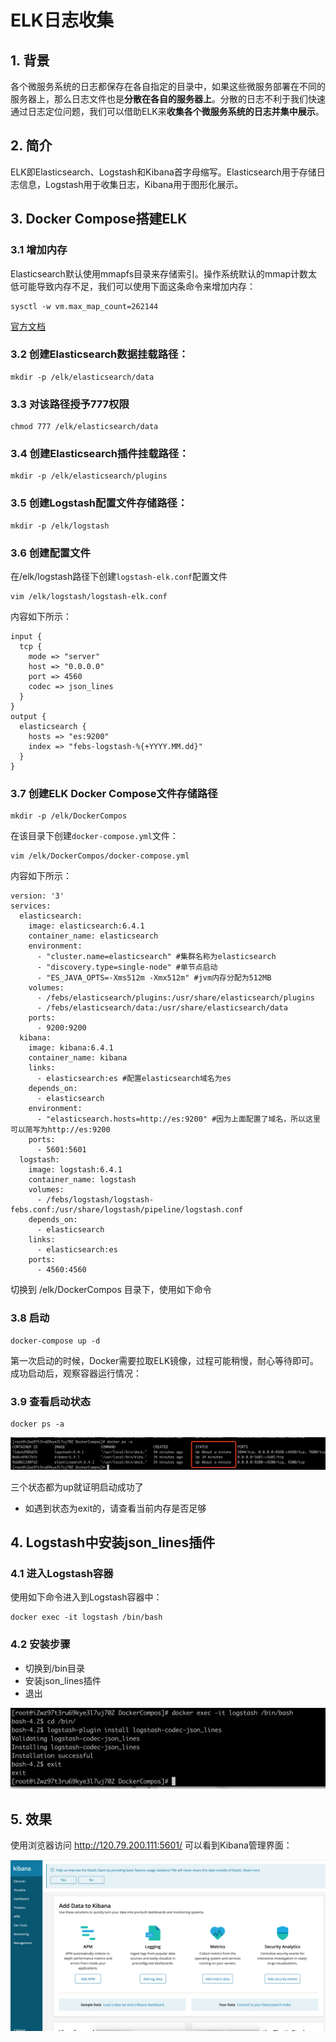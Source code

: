 # ELK日志收集

## 1. 背景

各个微服务系统的日志都保存在各自指定的目录中，如果这些微服务部署在不同的服务器上，那么日志文件也是**分散在各自的服务器上**。分散的日志不利于我们快速通过日志定位问题，我们可以借助ELK来**收集各个微服务系统的日志并集中展示**。

## 2. 简介

ELK即Elasticsearch、Logstash和Kibana首字母缩写。Elasticsearch用于存储日志信息，Logstash用于收集日志，Kibana用于图形化展示。

## 3. Docker Compose搭建ELK

### 3.1 增加内存

Elasticsearch默认使用mmapfs目录来存储索引。操作系统默认的mmap计数太低可能导致内存不足，我们可以使用下面这条命令来增加内存：

```
sysctl -w vm.max_map_count=262144
```

[官方文档](https://www.elastic.co/guide/en/elasticsearch/reference/current/vm-max-map-count.html)

### 3.2 创建Elasticsearch数据挂载路径：

```
mkdir -p /elk/elasticsearch/data
```

### 3.3 对该路径授予777权限

```
chmod 777 /elk/elasticsearch/data
```

### 3.4 创建Elasticsearch插件挂载路径：

```
mkdir -p /elk/elasticsearch/plugins
```

### 3.5 创建Logstash配置文件存储路径：

```
mkdir -p /elk/logstash
```

### 3.6 创建配置文件

在/elk/logstash路径下创建`logstash-elk.conf`配置文件

```
vim /elk/logstash/logstash-elk.conf
```

内容如下所示：

```
input {
  tcp {
    mode => "server"
    host => "0.0.0.0"
    port => 4560
    codec => json_lines
  }
}
output {
  elasticsearch {
    hosts => "es:9200"
    index => "febs-logstash-%{+YYYY.MM.dd}"
  }
}
```

### 3.7 创建ELK Docker Compose文件存储路径

```
mkdir -p /elk/DockerCompos
```

在该目录下创建`docker-compose.yml`文件：

```
vim /elk/DockerCompos/docker-compose.yml
```

内容如下所示：

```
version: '3'
services:
  elasticsearch:
    image: elasticsearch:6.4.1
    container_name: elasticsearch
    environment:
      - "cluster.name=elasticsearch" #集群名称为elasticsearch
      - "discovery.type=single-node" #单节点启动
      - "ES_JAVA_OPTS=-Xms512m -Xmx512m" #jvm内存分配为512MB
    volumes:
      - /febs/elasticsearch/plugins:/usr/share/elasticsearch/plugins
      - /febs/elasticsearch/data:/usr/share/elasticsearch/data
    ports:
      - 9200:9200
  kibana:
    image: kibana:6.4.1
    container_name: kibana
    links:
      - elasticsearch:es #配置elasticsearch域名为es
    depends_on:
      - elasticsearch
    environment:
      - "elasticsearch.hosts=http://es:9200" #因为上面配置了域名，所以这里可以简写为http://es:9200
    ports:
      - 5601:5601
  logstash:
    image: logstash:6.4.1
    container_name: logstash
    volumes:
      - /febs/logstash/logstash-febs.conf:/usr/share/logstash/pipeline/logstash.conf
    depends_on:
      - elasticsearch
    links:
      - elasticsearch:es
    ports:
      - 4560:4560
```

切换到  /elk/DockerCompos 目录下，使用如下命令

### 3.8 启动

```
docker-compose up -d
```

第一次启动的时候，Docker需要拉取ELK镜像，过程可能稍慢，耐心等待即可。成功启动后，观察容器运行情况：

### 3.9 查看启动状态

```
docker ps -a
```

![image-20200127095851591](./img/image-20200127095851591.png)

三个状态都为up就证明启动成功了

- 如遇到状态为exit的，请查看当前内存是否足够

## 4. Logstash中安装json_lines插件

### 4.1 进入Logstash容器

使用如下命令进入到Logstash容器中：

```
docker exec -it logstash /bin/bash
```

### 4.2 安装步骤

- 切换到/bin目录
- 安装json_lines插件
- 退出

![image-20200127100248559](./img/image-20200127100248559.png)

## 5. 效果

使用浏览器访问 http://120.79.200.111:5601/ 可以看到Kibana管理界面：

![image-20200127100502389](./img/image-20200127100502389.png)